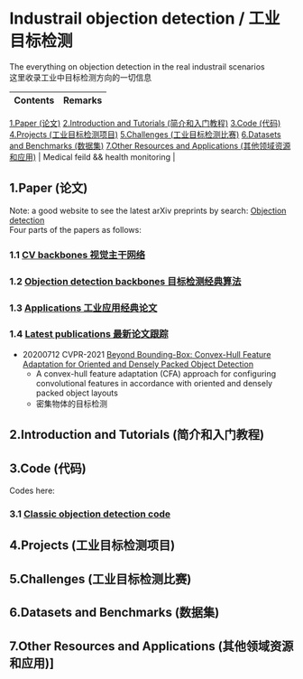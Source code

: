 # Industrail objection detection / 工业目标检测
The everything on objection detection in the real industrail scenarios  
这里收录工业中目标检测方向的一切信息  


| Contents | Remarks | 
|:-|:-|
[1.Paper (论文)](#1)
[2.Introduction and Tutorials (简介和入门教程)](#2)
[3.Code (代码)](#3)
[4.Projects (工业目标检测项目)](#4)
[5.Challenges (工业目标检测比赛)](#5)
[6.Datasets and Benchmarks (数据集)](#6)
[7.Other Resources and Applications (其他领域资源和应用)](#7) | Medical feild && health monitoring |

<h2 id="1">1.Paper (论文)</h2>  

Note: a good website to see the latest arXiv preprints by search: [Objection detection](http://arxitics.com/search?q=objection+detection)  
Four parts of the papers as follows: 
### 1.1 [CV backbones 视觉主干网络](https://github.com/JiachenKuang/Industrail_objection_detection/blob/master/paper/CV%20backbones.md)  
### 1.2 [Objection detection backbones 目标检测经典算法](https://github.com/JiachenKuang/Industrail_objection_detection/blob/master/paper/Objection%20detection%20backbones.md)
### 1.3 [Applications 工业应用经典论文](https://github.com/JiachenKuang/Industrail_objection_detection/blob/master/paper/Applications)  
### 1.4 [Latest publications 最新论文跟踪](https://github.com/JiachenKuang/Industrail_objection_detection/blob/master/paper/latest%20publications.md)  
* 20200712 CVPR-2021 [Beyond Bounding-Box: Convex-Hull Feature Adaptation for Oriented and Densely Packed Object Detection](https://openaccess.thecvf.com/content/CVPR2021/papers/Guo_Beyond_Bounding-Box_Convex-Hull_Feature_Adaptation_for_Oriented_and_Densely_Packed_CVPR_2021_paper.pdf)
  * A convex-hull feature adaptation (CFA) approach for configuring convolutional features in accordance with oriented and densely packed object layouts
  * 密集物体的目标检测

<h2 id="2">2.Introduction and Tutorials (简介和入门教程)</h2>


<h2 id="3">3.Code (代码)</h2>  

Codes here:
### 3.1 [Classic objection detection code](https://github.com/JiachenKuang/Industrail_objection_detection/tree/master/code/classic%20models)  


<h2 id="4">4.Projects (工业目标检测项目)</h2>


<h2 id="5">5.Challenges (工业目标检测比赛)</h2>


<h2 id="6">6.Datasets and Benchmarks (数据集)</h2>


<h2 id="7">7.Other Resources and Applications (其他领域资源和应用)]</h2>




